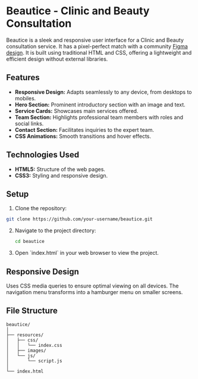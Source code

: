 
# Beautice - Clinic and Beauty Consultation

Beautice is a sleek and responsive user interface for a Clinic and Beauty consultation service. 
It has a pixel-perfect match with a community [Figma design](https://www.figma.com/design/D4GfZoq69kzblUipF6ASjE/Beautice---Clinic-%26-Beauty-Consultation-Website-Design-(Community)?t=sNfLDPc2osw5zMtL-0).
It is built using traditional HTML and CSS, offering a lightweight and efficient design without external libraries.

## Features
- **Responsive Design:** Adapts seamlessly to any device, from desktops to mobiles.
- **Hero Section:** Prominent introductory section with an image and text.
- **Service Cards:** Showcases main services offered.
- **Team Section:** Highlights professional team members with roles and social links.
- **Contact Section:** Facilitates inquiries to the expert team.
- **CSS Animations:** Smooth transitions and hover effects.

## Technologies Used
- **HTML5:** Structure of the web pages.
- **CSS3:** Styling and responsive design.

## Setup
1. Clone the repository:
  ```sh
  git clone https://github.com/your-username/beautice.git
  ```
2. Navigate to the project directory:
   ```sh
   cd beautice
   ```
3. Open \`index.html\` in your web browser to view the project.

## Responsive Design
Uses CSS media queries to ensure optimal viewing on all devices. The navigation menu transforms into a hamburger menu on smaller screens.

## File Structure
```
beautice/
│
├── resources/
│   ├── css/
│   │   └── index.css
│   ├── images/
│   └── js/
│       └── script.js
│
└── index.html
```
